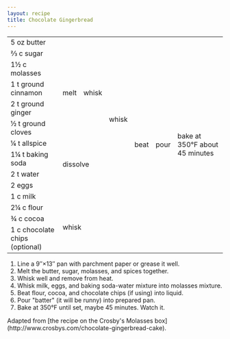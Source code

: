 ```yaml
---
layout: recipe
title: Chocolate Gingerbread
---
```

<table class="recipe">
<tr>
  <td>5 oz butter</td>
  <td rowspan="7">melt</td>
  <td rowspan="7">whisk</td>
  <td rowspan="11">whisk</td>
  <td rowspan="14">beat</td>
  <td rowspan="14">pour</td>
  <td rowspan="14">bake at 350&deg;F about 45 minutes</td>
</tr>
<tr>
  <td>&#x2154; c sugar</td>
</tr>
<tr>
  <td>1&frac12; c molasses</td>
</tr>
<tr>
  <td>1 t ground cinnamon</td>
</tr>
<tr>
  <td>2 t ground ginger</td>
</tr>
<tr>
  <td>&frac12; t ground cloves</td>
</tr>
<tr>
  <td>&frac14; t allspice</td>
</tr>
<tr>
  <td>1&frac14; t baking soda</td>
  <td rowspan="2" colspan="2">dissolve</td>
</tr>
<tr>
  <td>2 t water</td>
</tr>
<tr>
  <td>2 eggs</td>
  <td rowspan="2" colspan="2" class="righthide">&nbsp;</td>
</tr>
<tr>
  <td>1 c milk</td>
</tr>
<tr>
  <td>2&frac14; c flour</td>
  <td rowspan="3" colspan="3">whisk</td>
</tr>
<tr>
  <td>&frac34; c cocoa</td>
</tr>
<tr>
  <td>1 c chocolate chips (optional)</td>
</tr>
</table>

1. Line a 9&Prime;&times;13&Prime; pan with parchment paper or grease it well.
2. Melt the butter, sugar, molasses, and spices together.
3. Whisk well and remove from heat.
4. Whisk milk, eggs, and baking soda-water mixture into molasses mixture.
5. Beat flour, cocoa, and chocolate chips (if using) into liquid.
6. Pour "batter" (it will be runny) into prepared pan.
7. Bake at 350&deg;F until set, maybe 45 minutes. Watch it.

<p class="confession">Adapted from [the recipe on the Crosby's Molasses box](http://www.crosbys.com/chocolate-gingerbread-cake).</p>
